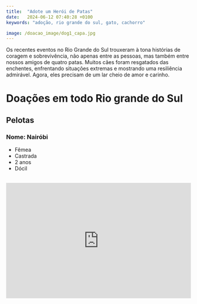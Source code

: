 ```yaml
---
title:  "Adote um Herói de Patas"
date:   2024-06-12 07:40:28 +0100
keywords: "adoção, rio grande do sul, gato, cachorro"

image: /doacao_image/dog1_capa.jpg
---
```

Os recentes eventos no Rio Grande do Sul trouxeram à tona histórias de coragem e sobrevivência, não apenas entre as pessoas, mas também entre nossos amigos de quatro patas. Muitos cães foram resgatados das enchentes, enfrentando situações extremas e mostrando uma resiliência admirável. Agora, eles precisam de um lar cheio de amor e carinho. 

# Doações em todo Rio grande do Sul
## Pelotas 

### Nome: Nairóbi

* Fêmea
* Castrada
* 2 anos
* Dócil

<br />
<center>
<div style="left: 0; width: 100%; height: 0; position: relative; padding-bottom: 56.25%; padding-top: 30px;"><iframe src="https://docs.google.com/presentation/d/1SVsZuLJaraMejZzGjvJFiPCserql69d4YM1SzzvV-6s/embed" style="top: 0; left: 0; width: 100%; height: 100%; position: absolute; border: 0;" allowfullscreen scrolling="no"></iframe></div>
</center>
<br />

<div data-fillout-id="4WjgbZvDxrus" data-fillout-embed-type="popup" data-fillout-button-text="ENVIE UMA DOAÇÃO" data-fillout-dynamic-resize data-fillout-button-color="#00D084" data-fillout-button-float="bottom-right" data-fillout-inherit-parameters data-fillout-popup-size="small"></div><script src="https://server.fillout.com/embed/v1/"></script>

